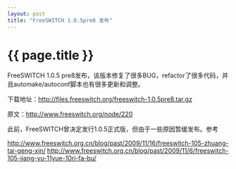 ```yaml
---
layout: post
title: "FreeSWITCH 1.0.5pre8 发布"
---
```


# {{ page.title }}

FreeSWITCH 1.0.5 pre8发布，该版本修复了很多BUG，refactor了很多代码，并且automake/autoconf脚本也有很多更新和调整。

下载地址：<http://files.freeswitch.org/freeswitch-1.0.5pre8.tar.gz>

原文：<http://www.freeswitch.org/node/220>


此前，FreeSWITCH曾决定发行1.0.5正式版，但由于一些原因暂缓发布。参考

<http://www.freeswitch.org.cn/blog/past/2009/11/16/freeswitch-105-zhuang-tai-geng-xin/>
<http://www.freeswitch.org.cn/blog/past/2009/11/6/freeswitch-105-jiang-yu-11yue-10ri-fa-bu/>

